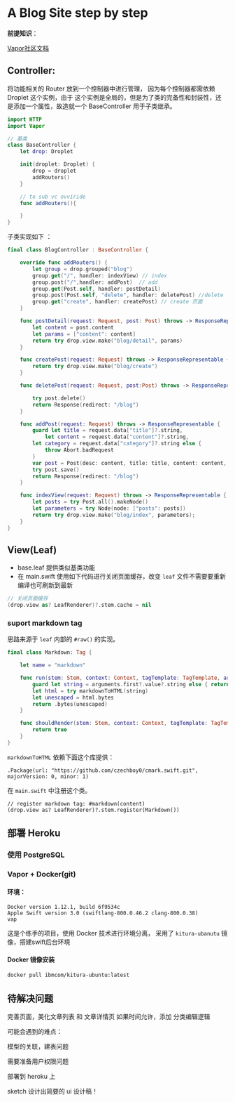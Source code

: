 

# A Blog Site step by step

 **前提知识**：

 [Vapor社区文档](https://vapor.github.io/documentation/)


## Controller:

将功能相关的 Router 放到一个控制器中进行管理， 因为每个控制器都需依赖 Droplet 这个实例，由于 这个实例是全局的，但是为了类的完备性和封装性，还是添加一个属性，故造就一个 BaseController 用于子类继承。

```swift
import HTTP
import Vapor

// 基类
class BaseController {
    let drop: Droplet

    init(droplet: Droplet) {
        drop = droplet
        addRouters()
    }

    // to sub vc ovviride
    func addRouters(){

    }
}
```

子类实现如下 ： 

```swift
final class BlogController : BaseController {

    override func addRouters() {
        let group = drop.grouped("blog")
        group.get("/", handler: indexView) // index
        group.post("/",handler: addPost)  // add
        group.get(Post.self, handler: postDetail)
        group.post(Post.self, "delete", handler: deletePost) //delete
        group.get("create", handler: createPost) // create 页面
    }

    func postDetail(request: Request, post: Post) throws -> ResponseRepresentable {
        let content = post.content
        let params = ["content": content]
        return try drop.view.make("blog/detail", params)
    }

    func createPost(request: Request) throws -> ResponseRepresentable {
        return try drop.view.make("blog/create")
    }

    func deletePost(request: Request, post:Post) throws -> ResponseRepresentable {

        try post.delete()
        return Response(redirect: "/blog")
    }

    func addPost(request: Request) throws -> ResponseRepresentable {
        guard let title = request.data["title"]?.string,
            let content = request.data["content"]?.string,
        let category = request.data["category"]?.string else {
            throw Abort.badRequest
        }
        var post = Post(desc: content, title: title, content: content, category: category)
        try post.save()
        return Response(redirect: "/blog")
    }

    func indexView(request: Request) throws -> ResponseRepresentable {
        let posts = try Post.all().makeNode()
        let parameters = try Node(node: ["posts": posts])
        return try drop.view.make("blog/index", parameters);
    }
}
```

## View(Leaf)

* base.leaf 提供类似基类功能
* 在 main.swift 使用如下代码进行关闭页面缓存，改变 `leaf` 文件不需要要重新编译也可刷新到最新

```swift
// 关闭页面缓存
(drop.view as? LeafRenderer)?.stem.cache = nil
```

### suport markdown tag

思路来源于 `leaf` 内部的 `#raw()` 的实现。

```swift
final class Markdown: Tag {

    let name = "markdown"

    func run(stem: Stem, context: Context, tagTemplate: TagTemplate, arguments: [Argument]) throws -> Node? {
        guard let string = arguments.first?.value?.string else { return nil }
        let html = try markdownToHTML(string)
        let unescaped = html.bytes
        return .bytes(unescaped)
    }

    func shouldRender(stem: Stem, context: Context, tagTemplate: TagTemplate, arguments: [Argument], value: Node?) -> Bool {
        return true
    }
}
```

`markdownToHTML` 依赖下面这个库提供：

```
.Package(url: "https://github.com/czechboy0/cmark.swift.git", majorVersion: 0, minor: 1)
```

在 `main.swift` 中注册这个类。

```
// register markdown tag: #markdown(content)
(drop.view as? LeafRenderer)?.stem.register(Markdown())
```

## 部署 Heroku

### 使用 PostgreSQL

### Vapor + Docker(git) 

#### 环境：

```
Docker version 1.12.1, build 6f9534c
Apple Swift version 3.0 (swiftlang-800.0.46.2 clang-800.0.38)
vap
```

这是个练手的项目，使用 Docker 技术进行环境分离， 采用了 `kitura-ubanutu` 镜像，搭建swift后台环境

#### Docker 镜像安装

```sh 
docker pull ibmcom/kitura-ubuntu:latest
```


## 待解决问题

完善页面，美化文章列表 和 文章详情页
如果时间允许，添加 分类编辑逻辑

可能会遇到的难点：

模型的关联，建表问题

需要准备用户权限问题

部署到 heroku 上

sketch 设计出简要的 ui 设计稿！





